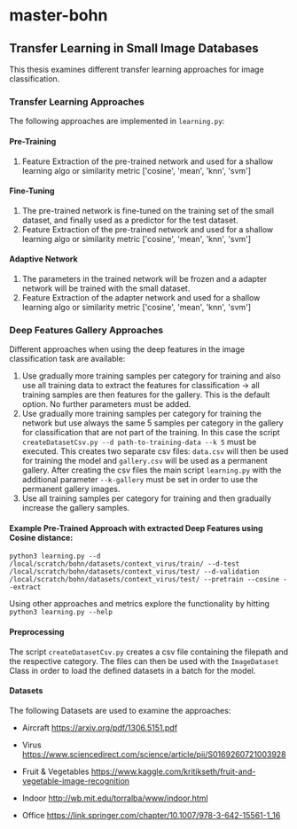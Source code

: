 # master-bohn

## Transfer Learning in Small Image Databases

This thesis examines different transfer learning approaches for image classification.

### Transfer Learning Approaches

The following approaches are implemented in `learning.py`:

#### Pre-Training
  1. Feature Extraction of the pre-trained network and used for a shallow learning algo or similarity metric ['cosine', 'mean', 'knn', 'svm']
#### Fine-Tuning
  1. The pre-trained network is fine-tuned on the training set of the small dataset, and finally used as a predictor for the test dataset.
  2. Feature Extraction of the pre-trained network and used for a shallow learning algo or similarity metric ['cosine', 'mean', 'knn', 'svm']
#### Adaptive Network
  1. The parameters in the trained network will be frozen and a adapter network will be trained with the small dataset.
  2. Feature Extraction of the adapter network and used for a shallow learning algo or similarity metric ['cosine', 'mean', 'knn', 'svm']

### Deep Features Gallery Approaches
Different approaches when using the deep features in the image classification task are available:
1. Use gradually more training samples per category for training and also use all training data to extract the features for classification → all training samples are then features for the gallery. This is the default option. No further parameters must be added.
2. Use gradually more training samples per category for training the network but use always the same 5 samples per category in the gallery for classification that are not part of the training. In this case the script `createDatasetCsv.py --d path-to-training-data --k 5` must be executed. This creates two separate csv files: `data.csv` will then be used for training the model and `gallery.csv` will be used as a permanent gallery. After creating the csv files the main script `learning.py` with the additional parameter `--k-gallery` must be set in order to use the permanent gallery images.
3. Use all training samples per category for training and then gradually increase the gallery samples.


#### Example Pre-Trained Approach with extracted Deep Features using Cosine distance:

```
python3 learning.py --d /local/scratch/bohn/datasets/context_virus/train/ --d-test /local/scratch/bohn/datasets/context_virus/test/ --d-validation /local/scratch/bohn/datasets/context_virus/test/ --pretrain --cosine --extract
```

Using other approaches and metrics explore the functionality by hitting ```python3 learning.py --help```

#### Preprocessing

The script `createDatasetCsv.py` creates a csv file containing the filepath and the respective category. The files can then be used with the `ImageDataset` Class in order to load the defined datasets in a batch for the model.

#### Datasets

The following Datasets are used to examine the approaches:
- Aircraft https://arxiv.org/pdf/1306.5151.pdf

- Virus https://www.sciencedirect.com/science/article/pii/S0169260721003928

- Fruit & Vegetables https://www.kaggle.com/kritikseth/fruit-and-vegetable-image-recognition

- Indoor http://wb.mit.edu/torralba/www/indoor.html

- Office https://link.springer.com/chapter/10.1007/978-3-642-15561-1_16
